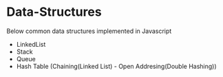 # Data-Structures

Below common data structures implemented in Javascript

- LinkedList
- Stack
- Queue
- Hash Table (Chaining(Linked List) - Open Addresing(Double Hashing))

